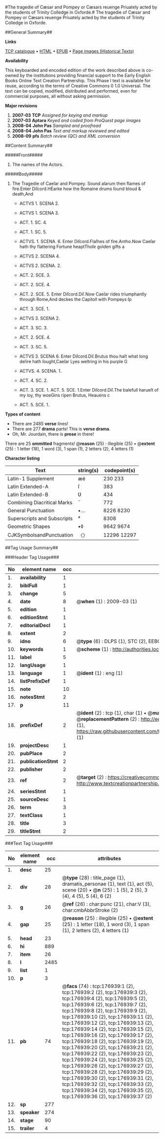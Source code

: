 #The tragedie of Cæsar and Pompey or Cæsars reuenge Priuately acted by the students of Trinity Colledge in Oxforde.#
The tragedie of Cæsar and Pompey or Cæsars reuenge Priuately acted by the students of Trinity Colledge in Oxforde.

##General Summary##

**Links**

[TCP catalogue](http://www.ota.ox.ac.uk/tcp/)  • 
[HTML](http://tei.it.ox.ac.uk/tcp/Texts-HTML/free/A73/A73627.html)  • 
[EPUB](http://tei.it.ox.ac.uk/tcp/Texts-EPUB/free/A73/A73627.epub) • 
[Page images (Historical Texts)](https://data.historicaltexts.jisc.ac.uk/view?pubId=eebo-99857502e&pageId=eebo-99857502e-176939-1)

**Availability**

This keyboarded and encoded edition of the
	       work described above is co-owned by the institutions
	       providing financial support to the Early English Books
	       Online Text Creation Partnership. This Phase I text is
	       available for reuse, according to the terms of Creative
	       Commons 0 1.0 Universal. The text can be copied,
	       modified, distributed and performed, even for
	       commercial purposes, all without asking permission.

**Major revisions**

1. __2007-03__ __TCP__ *Assigned for keying and markup*
1. __2007-03__ __Aptara__ *Keyed and coded from ProQuest page images*
1. __2008-04__ __John Pas__ *Sampled and proofread*
1. __2008-04__ __John Pas__ *Text and markup reviewed and edited*
1. __2008-09__ __pfs__ *Batch review (QC) and XML conversion*

##Content Summary##

#####Front#####

1. The names of the Actors.

#####Body#####

1. The Tragedie of Caeſar
and Pompey.
Sound alarum then flames of fire.Enter Diſcord.HEarke how the Romaine drums ſound bloud & death,And 
      * ACTVS 1. SCENA 2.

      * ACTVS 1. SCENA 3.

      * ACT. 1. SC. 4.

      * ACT. 1. SC. 5.

      * ACTVS. 1. SCENA. 6.
Enter Diſcord.Flaſhes of fire.Antho.Now Caeſar hath thy flattering Fortune heaptThoſe golden gifts a
      * ACTVS 2. SCENA 4.

      * ACTVS 2. SCENA. 2.

      * ACT. 2. SCE. 3.

      * ACT. 2. SCE. 4.

      * ACT. 2. SCE. 5.
Enter Diſcord.Diſ.Now Caeſar rides triumphantly through Rome,And deckes the Capitoll with Pompeys ſp
      * ACT. 3. SCE. 1.

      * ACTVS 3. SCENA 2.

      * ACT. 3. SC. 3.

      * ACT. 2. SCE. 4.

      * ACT. 3. SC. 5.

      * ACTVS 3. SCENA 6.
Enter Diſcord.Diſ.Brutus thou haſt what long deſire hath ſought,Caeſar Lyes weltring in his purple G
      * ACTVS. 4. SCENA. 1.

      * ACT. 4. SC. 2.

      * ACT. 3. SCE. 1.
ACT. 5. SCE. 1.Enter Diſcord.Diſ.The balefull harueſt of my ioy, thy woeGins ripen Brutus, Heauens c
      * ACT. 5. SCE. 1.

**Types of content**

  * There are 2485 **verse** lines!
  * There are 277 **drama** parts! This is **verse drama**.
  * Oh, Mr. Jourdain, there is **prose** in there!

There are 25 **ommitted** fragments! 
 @__reason__ (25) : illegible (25)  •  @__extent__ (25) : 1 letter (18), 1 word (3), 1 span (1), 2 letters (2), 4 letters (1)

**Character listing**


|Text|string(s)|codepoint(s)|
|---|---|---|
|Latin-1 Supplement|æé|230 233|
|Latin Extended-A|ſ|383|
|Latin Extended-B|Ʋ|434|
|Combining             Diacritical Marks|̄|772|
|General Punctuation|•…|8226 8230|
|Superscripts             and Subscripts|⁴|8308|
|Geometric Shapes|▪◊|9642 9674|
|CJKSymbolsandPunctuation|〈〉|12296 12297|

##Tag Usage Summary##

###Header Tag Usage###

|No|element name|occ|attributes|
|---|---|---|---|
|1.|__availability__|1||
|2.|__biblFull__|1||
|3.|__change__|5||
|4.|__date__|8| @__when__ (1) : 2009-03 (1)|
|5.|__edition__|1||
|6.|__editionStmt__|1||
|7.|__editorialDecl__|1||
|8.|__extent__|2||
|9.|__idno__|6| @__type__ (6) : DLPS (1), STC (2), EEBO-CITATION (1), PROQUEST (1), VID (1)|
|10.|__keywords__|1| @__scheme__ (1) : http://authorities.loc.gov/ (1)|
|11.|__label__|5||
|12.|__langUsage__|1||
|13.|__language__|1| @__ident__ (1) : eng (1)|
|14.|__listPrefixDef__|1||
|15.|__note__|10||
|16.|__notesStmt__|2||
|17.|__p__|11||
|18.|__prefixDef__|2| @__ident__ (2) : tcp (1), char (1)  •  @__matchPattern__ (2) : ([0-9\-]+):([0-9IVX]+) (1), (.+) (1)  •  @__replacementPattern__ (2) : http://eebo.chadwyck.com/downloadtiff?vid=$1&page=$2 (1), https://raw.githubusercontent.com/textcreationpartnership/Texts/master/tcpchars.xml#$1 (1)|
|19.|__projectDesc__|1||
|20.|__pubPlace__|2||
|21.|__publicationStmt__|2||
|22.|__publisher__|2||
|23.|__ref__|2| @__target__ (2) : https://creativecommons.org/publicdomain/zero/1.0/ (1), http://www.textcreationpartnership.org/docs/. (1)|
|24.|__seriesStmt__|1||
|25.|__sourceDesc__|1||
|26.|__term__|3||
|27.|__textClass__|1||
|28.|__title__|3||
|29.|__titleStmt__|2||


###Text Tag Usage###

|No|element name|occ|attributes|
|---|---|---|---|
|1.|__desc__|25||
|2.|__div__|28| @__type__ (28) : title_page (1), dramatis_personae (1), text (1), act (5), scene (20)  •  @__n__ (25) : 1 (5), 2 (5), 3 (4), 4 (5), 5 (4), 6 (2)|
|3.|__g__|26| @__ref__ (26) : char:punc (21), char:V (3), char:cmbAbbrStroke (2)|
|4.|__gap__|25| @__reason__ (25) : illegible (25)  •  @__extent__ (25) : 1 letter (18), 1 word (3), 1 span (1), 2 letters (2), 4 letters (1)|
|5.|__head__|23||
|6.|__hi__|889||
|7.|__item__|26||
|8.|__l__|2485||
|9.|__list__|1||
|10.|__p__|3||
|11.|__pb__|74| @__facs__ (74) : tcp:176939:1 (2), tcp:176939:2 (2), tcp:176939:3 (2), tcp:176939:4 (2), tcp:176939:5 (2), tcp:176939:6 (2), tcp:176939:7 (2), tcp:176939:8 (2), tcp:176939:9 (2), tcp:176939:10 (2), tcp:176939:11 (2), tcp:176939:12 (2), tcp:176939:13 (2), tcp:176939:14 (2), tcp:176939:15 (2), tcp:176939:16 (2), tcp:176939:17 (2), tcp:176939:18 (2), tcp:176939:19 (2), tcp:176939:20 (2), tcp:176939:21 (2), tcp:176939:22 (2), tcp:176939:23 (2), tcp:176939:24 (2), tcp:176939:25 (2), tcp:176939:26 (2), tcp:176939:27 (2), tcp:176939:28 (2), tcp:176939:29 (2), tcp:176939:30 (2), tcp:176939:31 (2), tcp:176939:32 (2), tcp:176939:33 (2), tcp:176939:34 (2), tcp:176939:35 (2), tcp:176939:36 (2), tcp:176939:37 (2)|
|12.|__sp__|277||
|13.|__speaker__|274||
|14.|__stage__|90||
|15.|__trailer__|4||
